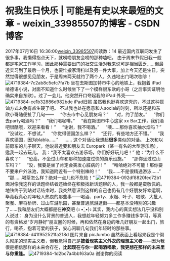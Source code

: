 # 祝我生日快乐 | 可能是有史以来最短的文章 - weixin_33985507的博客 - CSDN博客
2017年07月16日 16:36:00[weixin_33985507](https://me.csdn.net/weixin_33985507)阅读数：14
最近国内互联网发生了很多事，我懒得指点天下，就唠唠朋友会唠的那种嗑吧。
由于周末节假日我一般都是宅家工作学习，因此那种需要出门的社交生活对我来说可是相当匮乏……但最近实习到了最后一个月，也要忙搬家清扫以及另一件大事，加上今天还是生日，突然觉得很想见见朋友，于是周末两天就约了两个人，久违地出门喝次咖啡！
![4719384-7c2ab8c5efc7fa7b](https://upload-images.jianshu.io/upload_images/4719384-7c2ab8c5efc7fa7b)
坐在去斯图加特市中心的地铁上，我抱着 iPad 啃德语小说，对面不知道什么时候坐下了一个模样很东欧的小哥（之后事实证明他确实来自东欧）。过了一会儿，他突然开口夸起我的 iPad 外壳——
![4719384-ce1b32886d982bde](https://upload-images.jianshu.io/upload_images/4719384-ce1b32886d982bde)
iPad旧照
虽然我也挺喜欢这壳的，不过这种搭讪方式未免有点生硬了吧。
不过我也处在愿意和人social的时刻，所以还是和东欧小哥随便扯了几句——
    “你去市中心见朋友吗？”
    “对，约了朋友。”
    “你们去party喝酒吗？”
    “我们喝咖啡。”
    “我在斯图市中心这家 xx Bar工作，我们酒吧很酷哦，欢迎来看看！”
    “谢谢，我不喝酒。”
    “噢……那你喜欢抽水烟吗？”
    “没试过，不想试。”
    “你觉得德国怎么样？”
    “还行，有些地方还不错。”
    “我喜欢德国，因为blabla……”
    ……
这个对话让我想起**很多**类似的对话。
上次和以前房东的儿子聊天，他说最近要和朋友去 Europark（某一有名的大型游乐场），邀我一起去玩儿。
我：“我不太喜欢去游乐场，你们好好玩儿吧！”
他：“为什么不喜欢？”
    “恐高，不坐过山车和那种加速度过快的游乐设施。”
    “那你坐过过山车吗？”
    “没，我要是坐了肯定会突发心脏病的！”
    “哈哈绝对不可能！那你要不要来户外泳池，我知道附近有一个特别棒的！”
    “我……不是很精通游泳……”
    “那……喝茶怎么样？绝对一点儿也不危险！”
![4719384-092df8820fec72b1](https://upload-images.jianshu.io/upload_images/4719384-092df8820fec72b1)
面对像我这样的话题终结者还始终在积极找新话题聊的人，我一般都是蛮敬佩的。地铁终于到站对话结束时，我突然意识到这样的自己也仍有几个好朋友好幸运啊，毕竟我真心对年轻人热衷的那些事——喝酒、party、水烟、叶子、唱歌、大批人聚餐、麻将桥牌、过山车游乐园，甚至普通旅游逛街——都基本没特别的兴趣了……我和朋友们大概都是在**神交**吧 (ง •̀_•́)ง
其实，我内心的真实想法几乎没和别人说过：
身为没什么背景的普通人，我想趁年轻努力多工作多赚钱多学习，等真的有资格发“岁月静好”朋友圈的时候，再和依然在身边的唯几好朋友一起出门，旅行，喝茶，抱着可爱的孩子，安心闲聊几句我们年轻时的那些事。
![4719384-d41f952521fa218d](https://upload-images.jianshu.io/upload_images/4719384-d41f952521fa218d)
图片来自 picJumbo
虽然表面上看起来我是个彻头彻尾的现实主义者，但我觉得自己是**披着现实主义外衣的理想主义者**——因为我很是相信那样的未来会存在，**比起现在与你一起喝酒唱歌，我更想在那样的未来里与你重逢。**
![4719384-1d2bc7a4bb163a0a](https://upload-images.jianshu.io/upload_images/4719384-1d2bc7a4bb163a0a)
谢谢你的阅读
